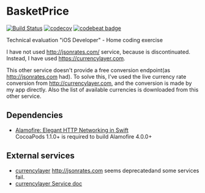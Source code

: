# BasketPrice

[![Build Status](https://travis-ci.org/madcato/BasketPrice.svg?branch=master)](https://travis-ci.org/madcato/BasketPrice)
[![codecov](https://codecov.io/gh/madcato/BasketPrice/branch/master/graph/badge.svg)](https://codecov.io/gh/madcato/BasketPrice)
[![codebeat badge](https://codebeat.co/badges/2f94351b-78c7-47dd-a867-a1ffb97fcb3a)](https://codebeat.co/projects/github-com-madcato-basketprice-master)

Technical evaluation "iOS Developer" - Home coding exercise

I have not used http://jsonrates.com/ service, because is discontinuated. Instead, I have used https://currencylayer.com. 

This other service doesn't provide a free conversion endpoint(as http://jsonrates.com had). To solve this, I've used the live currency rate conversion from http://currencylayer.com, and the conversion is made by my app directly. Also the list of available currencies is downloaded from this other service.

## Dependencies

- [Alamofire: Elegant HTTP Networking in Swift](https://github.com/Alamofire/Alamofire)      
	CocoaPods 1.1.0+ is required to build Alamofire 4.0.0+

## External services

- [currencylayer](https://currencylayer.com/?ref=jsonrates) http://jsonrates.com seems deprecatedand some services fail.
- [currencylayer Service doc](https://github.com/madcato/BasketPrice/wiki/Currency-conversion-service)